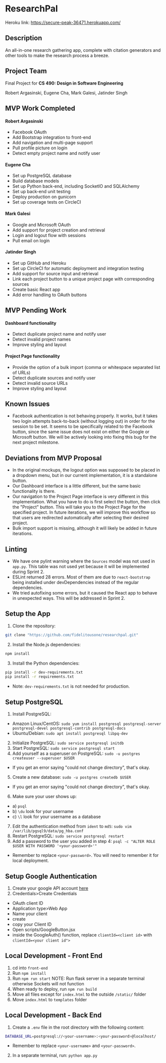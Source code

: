 # ResearchPal
Heroku link: https://secure-peak-36471.herokuapp.com/

## Description
An all-in-one research gathering app, complete with citation generators and other tools to make the research process a breeze. 

## Project Team
Final Project for **CS 490: Design in Software Engineering**

Robert Argasinski, Eugene Cha, Mark Galesi, Jatinder Singh

## MVP Work Completed
#### Robert Argasinski
* Facebook OAuth
* Add Bootstrap integration to front-end
* Add navigation and multi-page support
* Pull profile picture on login
* Detect empty project name and notify user

#### Eugene Cha
* Set up PostgreSQL database
* Build database models
* Set up Python back-end, including SocketIO and SQLAlchemy
* Set up back-end unit testing
* Deploy production on gunicorn
* Set up coverage tests on CircleCI

#### Mark Galesi
* Google and Microsoft OAuth
* Add support for project creation and retrieval
* Login and logout flow with sessions
* Pull email on login

#### Jatinder Singh
* Set up GitHub and Heroku
* Set up CircleCI for automatic deployment and integration testing
* Add support for source input and retrieval
* Link each project button to a unique project page with corresponding sources
* Create basic React app
* Add error handling to OAuth buttons

## MVP Pending Work
#### Dashboard functionality
* Detect duplicate project name and notify user
* Detect invalid project names
* Improve styling and layout

#### Project Page functionality
* Provide the option of a bulk import (comma or whitespace separated list of URLs)
* Detect duplicate sources and notify user
* Detect invalid source URLs
* Improve styling and layout

## Known Issues
* Facebook authentication is not behaving properly.  It works, but it takes two login attempts back-to-back (without logging out) in order for the session to be set.  It seems to be specifically related to the Facebook button, since the same issue does not exist on either the Google or Microsoft button.  We will be actively looking into fixing this bug for the next project milestone.

## Deviations from MVP Proposal
* In the original mockups, the logout option was supposed to be placed in a dropdown menu, but in our current implementation, it is a standalone button.
* Our Dashboard interface is a little different, but the same basic functionality is there.
* Our navigation to the Project Page interface is very different in this implementation.  What you have to do is first select the button, then click the "Project" button.  This will take you to the Project Page for the specified project.  In future iterations, we will improve this workflow so that users are redirected automatically after selecting their desired project.
* Bulk import support is missing, although it will likely be added in future iterations.

## Linting
- We have one pylint warning where the `Sources` model was not used in `app.py`. This table was not used yet because it will be implemented during Sprint 2.
- ESLint returned 28 errors. Most of them are due to `react-bootstrap` being installed under devDependencies instead of the regular dependencies.
- We tried autofixing some errors, but it caused the React app to behave in unexpected ways. This will be addressed in Sprint 2.

## Setup the App
1. Clone the repository:
```bash
git clone "https://github.com/fidelitousone/researchpal.git"
```
2. Install the Node.js dependencies:
```bash
npm install
```
3. Install the Python dependencies:
```bash
pip install -r dev-requirements.txt
pip install -r requirements.txt
```
- Note: `dev-requirements.txt` is not needed for production.

## Setup PostgreSQL
1. Install PostgreSQL:
- Amazon Linux/CentOS: `sudo yum install postgresql postgresql-server postgresql-devel postgresql-contrib postgresql-docs`
- Ubuntu/Debian: `sudo apt install postgresql libpq-dev`
2. Initialize PostgreSQL: `sudo service postgresql initdb`
3. Start PostgreSQL: `sudo service postgresql start`
4. Add yourself as a superuser on PostgreSQL: `sudo -u postgres createuser --superuser $USER`
- If you get an error saying "could not change directory", that's okay.
5. Create a new database: `sudo -u postgres createdb $USER`
- If you get an error saying "could not change directory", that's okay.  
6. Make sure your user shows up:
- a) `psql`
- b) `\du` look for your username
- c) `\l` look for your username as a database
7. Edit the authentication method from `ident` to `md5`: `sudo vim /var/lib/pgsql9/data/pg_hba.conf`
8. Restart PostgreSQL: `sudo service postgresql restart`
9. Add a password to the user you added in step 4: `psql -c "ALTER ROLE $USER WITH PASSWORD '<your-password>'"`
- Remember to replace `<your-password>`. You will need to remember it for local deployment.


## Setup Google Authentication
1. Create your google API account [here](https://console.developers.google.com/apis/dashboard)
2. Credentials>Create Credentials
- OAuth client ID
- Application type>Web App
- Name your client
- create
- copy your Client ID
- Open scripts/GoogleButton.jsx
- inside the GoogleAuth() function, replace `clientId=<client id>` with `clientId=<your client id">`

## Local Development - Front End
1. cd into `front-end`
2. Run `npm install`
3. Run `npm run start` NOTE: Run flask server in a separate terminal otherwise Sockets will not function
4. When ready to deploy, run `npm run build`
5. Move all files except for `index.html` to the outside `/static/` folder
6. Move `index.html` to `templates` folder

## Local Development - Back End
1. Create a `.env` file in the root directory with the following content:
```sh
DATABASE_URL=postgresql://<your-username>:<your-password>@localhost/
```
- Remember to replace `<your-username>` and `<your-password>`.
2. In a separate terminal, run: `python app.py`
